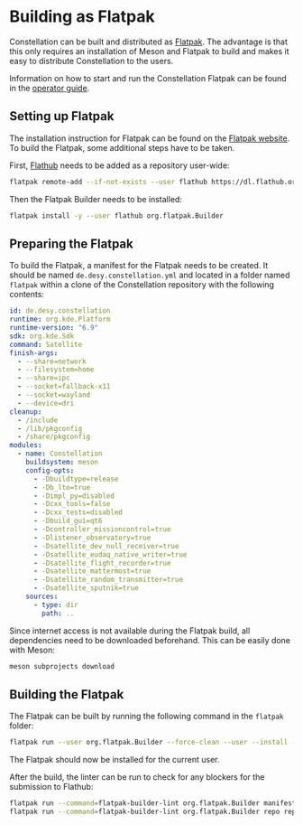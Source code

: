 # Building as Flatpak

Constellation can be built and distributed as [Flatpak](https://flatpak.org/). The advantage is that this only requires an
installation of Meson and Flatpak to build and makes it easy to distribute Constellation to the users.

Information on how to start and run the Constellation Flatpak can be found in the
[operator guide](../operator_guide/get_started/install_from_flathub.md#usage-notes).

## Setting up Flatpak

The installation instruction for Flatpak can be found on the [Flatpak website](https://flatpak.org/setup/).
To build the Flatpak, some additional steps have to be taken.

First, [Flathub](https://flathub.org/) needs to be added as a repository user-wide:

```sh
flatpak remote-add --if-not-exists --user flathub https://dl.flathub.org/repo/flathub.flatpakrepo
```

Then the Flatpak Builder needs to be installed:

```sh
flatpak install -y --user flathub org.flatpak.Builder
```

## Preparing the Flatpak

To build the Flatpak, a manifest for the Flatpak needs to be created. It should be named `de.desy.constellation.yml` and
located in a folder named `flatpak` within a clone of the Constellation repository with the following contents:

```yaml
id: de.desy.constellation
runtime: org.kde.Platform
runtime-version: "6.9"
sdk: org.kde.Sdk
command: Satellite
finish-args:
  - --share=network
  - --filesystem=home
  - --share=ipc
  - --socket=fallback-x11
  - --socket=wayland
  - --device=dri
cleanup:
  - /include
  - /lib/pkgconfig
  - /share/pkgconfig
modules:
  - name: Constellation
    buildsystem: meson
    config-opts:
      - -Dbuildtype=release
      - -Db_lto=true
      - -Dimpl_py=disabled
      - -Dcxx_tools=false
      - -Dcxx_tests=disabled
      - -Dbuild_gui=qt6
      - -Dcontroller_missioncontrol=true
      - -Dlistener_observatory=true
      - -Dsatellite_dev_null_receiver=true
      - -Dsatellite_eudaq_native_writer=true
      - -Dsatellite_flight_recorder=true
      - -Dsatellite_mattermost=true
      - -Dsatellite_random_transmitter=true
      - -Dsatellite_sputnik=true
    sources:
      - type: dir
        path: ..
```

Since internet access is not available during the Flatpak build, all dependencies need to be downloaded beforehand. This can
be easily done with Meson:

```sh
meson subprojects download
```

## Building the Flatpak

The Flatpak can be built by running the following command in the `flatpak` folder:

```sh
flatpak run --user org.flatpak.Builder --force-clean --user --install --install-deps-from=flathub --mirror-screenshots-url=https://dl.flathub.org/media/ --ccache --repo=repo builddir de.desy.constellation.yml
```

The Flatpak should now be installed for the current user.

After the build, the linter can be run to check for any blockers for the submission to Flathub:

```sh
flatpak run --command=flatpak-builder-lint org.flatpak.Builder manifest de.desy.constellation.yml
flatpak run --command=flatpak-builder-lint org.flatpak.Builder repo repo
```

